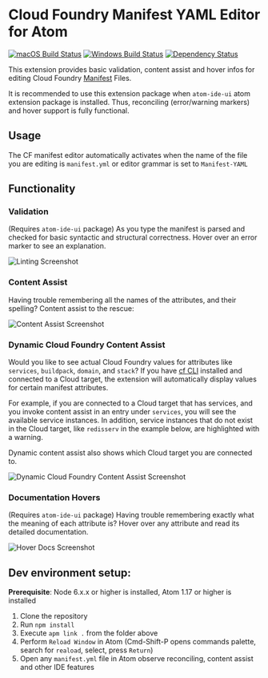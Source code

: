 # Cloud Foundry Manifest YAML Editor for Atom
[![macOS Build Status](https://travis-ci.org/spring-projects/atom-cf-manifest-yaml.svg?branch=master)](https://travis-ci.org/spring-projects/atom-cf-manifest-yaml) [![Windows Build Status](https://ci.appveyor.com/api/projects/status/1jvknxt9jhykgrxo?svg=true)](https://ci.appveyor.com/project/spring-projects/atom-cf-manifest-yaml/branch/master) [![Dependency Status](https://david-dm.org/spring-projects/atom-cf-manifest-yaml.svg)](https://david-dm.org/spring-projects/atom-cf-manifest-yaml)

This extension provides basic validation, content assist and hover infos
for editing Cloud Foundry [Manifest](https://docs.cloudfoundry.org/devguide/deploy-apps/manifest.html) Files.

It is recommended to use this extension package when `atom-ide-ui` atom extension package is installed. Thus, reconciling (error/warning markers) and hover support is fully functional. 

## Usage

The CF manifest editor automatically activates when the name of the file you are editing is `manifest.yml` or editor grammar is set to `Manifest-YAML`

## Functionality

### Validation

(Requires `atom-ide-ui` package) As you type the manifest is parsed and checked for basic syntactic and structural correctness. Hover over
an error marker to see an explanation.

![Linting Screenshot][linting]

### Content Assist

Having trouble remembering all the names of the attributes, and their spelling? Content assist to the
rescue:

![Content Assist Screenshot][ca]

### Dynamic Cloud Foundry Content Assist

Would you like to see actual Cloud Foundry values for attributes like `services`, `buildpack`, `domain`, and `stack`? If you have [cf CLI](https://docs.cloudfoundry.org/cf-cli/) installed and connected to a Cloud target, the extension will automatically display values for certain manifest attributes.

For example, if you are connected to a Cloud target that has services, and you invoke content assist in an entry under `services`, you will see the available service instances. In addition, service instances that do not exist in the Cloud target, like `redisserv` in the example below, are highlighted with a warning.

Dynamic content assist also shows which Cloud target you are connected to.

![Dynamic Cloud Foundry Content Assist Screenshot][dcfca]

### Documentation Hovers

(Requires `atom-ide-ui` package) Having trouble remembering exactly what the meaning of each attribute is? Hover over any attribute and 
read its detailed documentation.

![Hover Docs Screenshot][hovers]

## Dev environment setup:
**Prerequisite**: Node 6.x.x or higher is installed, Atom 1.17 or higher is installed
1. Clone the repository
2. Run `npm install`
3. Execute `apm link .` from the folder above
5. Perform `Reload Window` in Atom (Cmd-Shift-P opens commands palette, search for `reaload`, select, press `Return`)
6. Open any `manifest.yml` file in Atom observe reconciling, content assist and other IDE features

[linting]: https://raw.githubusercontent.com/spring-projects/atom-cf-manifest-yaml/3e485d98ca1f5fb5ca3d780ffd85cd8e4e9e96be/readme-imgs/linting.png
[ca]: https://raw.githubusercontent.com/spring-projects/atom-cf-manifest-yaml/3e485d98ca1f5fb5ca3d780ffd85cd8e4e9e96be/readme-imgs/content-assist.png
[dcfca]: https://raw.githubusercontent.com/spring-projects/atom-cf-manifest-yaml/0d86220a88f44000f4a2ae0dd11b211aec319fb2/readme-imgs/cf-dynamic-content-assist.png
[hovers]: https://raw.githubusercontent.com/spring-projects/atom-cf-manifest-yaml/3e485d98ca1f5fb5ca3d780ffd85cd8e4e9e96be/readme-imgs/hovers.png

